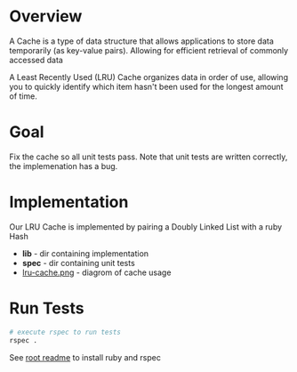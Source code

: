 # Overview

A Cache is a type of data structure that allows applications to store data temporarily (as key-value pairs).  Allowing for efficient retrieval of commonly accessed data

A Least Recently Used (LRU) Cache organizes data in order of use, allowing you to quickly identify which item hasn't been used for the longest amount of time.

# Goal

Fix the cache so all unit tests pass.  Note that unit tests are written correctly, the implemenation has a bug.


# Implementation

Our LRU Cache is implemented by pairing a Doubly Linked List with a ruby Hash

* **lib**  - dir containing implementation
* **spec** - dir containing unit tests
* [lru-cache.png](./lru-cache.png) - diagrom of cache usage

# Run Tests

```bash
# execute rspec to run tests
rspec .
```

See [root readme](../README.md) to install ruby and rspec
